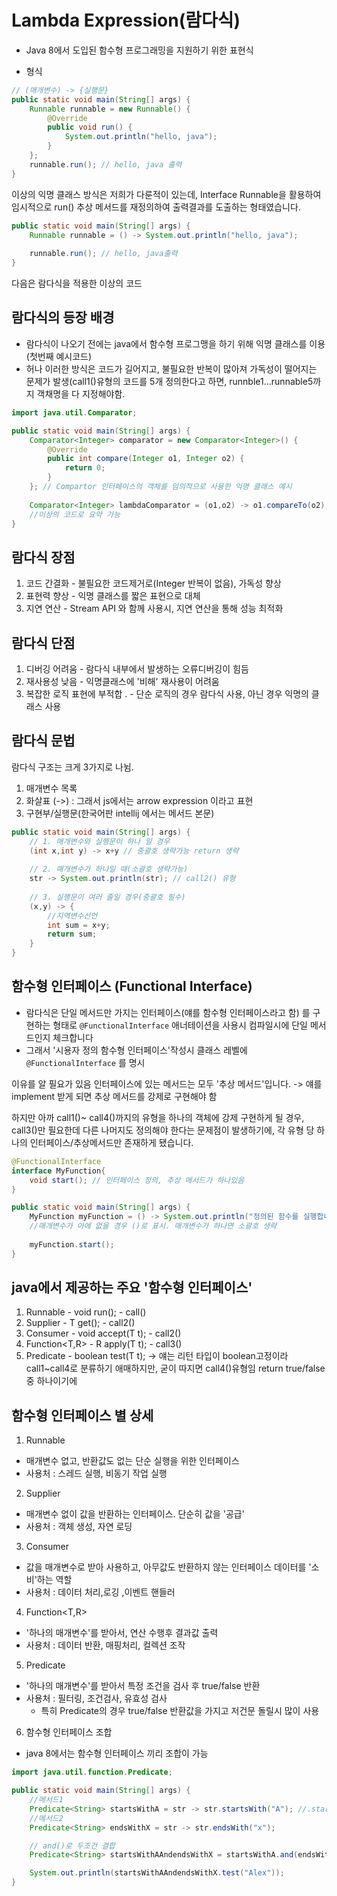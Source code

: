 # Lambda Expression(람다식)
- Java 8에서 도입된 함수형 프로그래밍을 지원하기 위한 표현식 
* 형식

```java
// (매개변수) -> {실행문}
public static void main(String[] args) {
    Runnable runnable = new Runnable() {
        @Override
        public void run() {
            System.out.println("hello, java");
        }
    };
    runnable.run(); // hello, java 출력
}
```
이상의 익명 클래스 방식은 저희가 다룬적이 있는데,
Interface Runnable을 활용하여 임시적으로 run() 추상 메서드를 재정의하여
출력결과를 도출하는 형태였습니다.
```java
public static void main(String[] args) {
    Runnable runnable = () -> System.out.println("hello, java");
    
    runnable.run(); // hello, java출력
}
```
다음은 람다식을 적용한 이상의 코드

## 람다식의 등장 배경
- 람다식이 나오기 전에는 java에서 함수형 프로그맹을 하기 위해 익명 클래스를 이용(첫번째 예시코드)
- 허나 이러한 방식은 코드가 길어지고, 불필요한 반복이 많아져 가독성이 떨어지는 문제가 발생(call1()유형의 코드를 5개 정의한다고
하면, runnble1...runnable5까지 객채명을 다 지정해야함.

```java
import java.util.Comparator;

public static void main(String[] args) {
    Comparator<Integer> comparator = new Comparator<Integer>() {
        @Override
        public int compare(Integer o1, Integer o2) {
            return 0;
        }
    }; // Compartor 인터페이스의 객체를 임의적으로 사용한 익명 클래스 예시
    
    Comparator<Integer> lambdaComparator = (o1,o2) -> o1.compareTo(o2);
    //이상의 코드로 요약 가능
}
```
## 람다식 장점
1. 코드 간결화 - 불필요한 코드제거로(Integer 반복이 없음), 가독성 향상
2. 표현력 향상 - 익명 클래스를 짧은 표현으로 대체
3. 지연 연산 - Stream API 와 함께 사용시, 지연 연산을 통해 성능 최적화

## 람다식 단점
1. 디버깅 어려움 - 람다식 내부에서 발생하는 오류디버깅이 힘듬
2. 재사용성 낮음 - 익명클래스에 '비해' 재사용이 어려움
3. 복잡한 로직 표현에 부적합 . - 단순 로직의 경우 람다식 사용, 아닌 경우 익명의 클래스 사용

## 람다식 문법
람다식 구조는 크게 3가지로 나뉨.
1. 매개변수 목록
2. 화살표 (->) : 그래서 js에서는 arrow expression 이라고 표현
3. 구현부/실행문(한국어판 intellij 에서는 메서드 본문)

```java
public static void main(String[] args) {
    // 1. 매개변수와 실행문이 하나 일 경우
    (int x,int y) -> x+y // 중괄호 생략가능 return 생략
    
    // 2. 매개변수가 하나일 때(소괄호 생략가능)
    str -> System.out.println(str); // call2() 유형
    
    // 3. 실행문이 여러 줄일 경우(중괄호 필수)
    (x,y) -> {
        //지역변수선언
        int sum = x+y;
        return sum;
    }
}

```

## 함수형 인터페이스 (Functional Interface)
- 람다식은 단일 메서드만 가지는 인터페이스(얘를 함수형 인터페이스라고 함) 를 구현하는 형태로
  `@FunctionalInterface` 애너테이션을 사용시 컴파일시에 단일 메서드인지 체크합니다
- 그래서 '시용자 정의 함수형 인터페이스'작성시 클래스 레벨에 `@FunctionalInterface` 를 명시

이유를 알 필요가 있음
인터페이스에 있는 메서드는 모두 '추상 메서드'입니다. -> 얘를 implement 받게 되면 추상 메서드를 강제로 구현해야 함

하지만 아까 call1()~ call4()까지의 유형을 하나의 객체에 강제 구현하게 될 경우, call3()만 필요한데 다른 나머지도 정의해야
한다는 문제점이 발생하기에, 각 유형 당 하나의 인터페이스/추상메서드만 존재하게 됐습니다.

```java
@FunctionalInterface
interface MyFunction{
    void start(); // 인터페이스 정의, 추상 메서드가 하나있음
}

public static void main(String[] args) {
    MyFunction myFunction = () -> System.out.println("정의된 함수를 실행합니다.");
    //매개변수가 아에 없을 경우 ()로 표시. 매개변수가 하나면 소괄호 생략
    
    myFunction.start();
}

```
## java에서 제공하는 주요 '함수형 인터페이스'
1. Runnable - void run(); - call()
2. Supplier - T get(); - call2()
3. Consumer - void accept(T t); - call2()
4. Function<T,R> - R apply(T t); - call3()
5. Predicate - boolean test(T t); -> 얘는 리턴 타입이 boolean고정이라 call1~call4로 분류하기 애매하지만,
굳이 따지면 call4()유형임 return true/false 중 하나이기에

## 함수형 인터페이스 별 상세
1. Runnable
- 매개변수 없고, 반환값도 없는 단순 실행을 위한 인터페이스
- 사용처 : 스레드 실행, 비동기 작업 실행
2. Supplier
- 매개변수 없이 값을 반환하는 인터페이스. 단순히 값을 '공급'
- 사용처 : 객체 생성, 자연 로딩
3. Consumer
- 값을 매개변수로 받아 사용하고, 아무값도 반환하지 않는 인터페이스 데이터를 '소비'하는 역할
- 사용처 : 데이터 처리,로깅 ,이벤트 핸들러
4. Function<T,R>
- '하나의 매개변수'를 받아서, 연산 수행후 결과값 출력
- 사용처 : 데이터 반환, 매핑처리, 컬렉션 조작
5. Predicate
- '하나의 매개변수'를 받아서 특정 조건을 검사 후 true/false 반환
- 사용처 : 필터링, 조건검사, 유효성 검사
  - 특히 Predicate의 경우 true/false 반환값을 가지고 저건문 돌릴시 많이 사용
6. 함수형 인터페이스 조합
- java 8에서는 함수형 인터페이스 끼리 조합이 가능

```java
import java.util.function.Predicate;

public static void main(String[] args) {
    //메서드1
    Predicate<String> startsWithA = str -> str.startsWith("A"); //.startsWith()는 String 클래스에 있는 메서드
    //메서드2
    Predicate<String> endsWithX = str -> str.endsWith("x");

    // and()로 두조건 결합
    Predicate<String> startsWithAAndendsWithX = startsWithA.and(endsWithX);

    System.out.println(startsWithAAndendsWithX.test("Alex"));
}
```